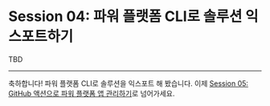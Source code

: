 # Session 04: 파워 플랫폼 CLI로 솔루션 익스포트하기

TBD


---

축하합니다! 파워 플랫폼 CLI로 솔루션을 익스포트 해 봤습니다. 이제 [Session 05: GitHub 액션으로 파워 플랫폼 앱 관리하기](./05-github-actions.md)로 넘어가세요.
